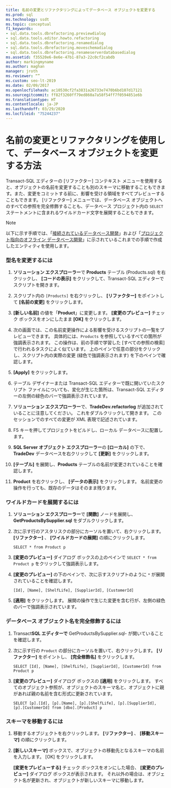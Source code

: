 ```yaml
---
title: 名前の変更とリファクタリングによってデータベース オブジェクトを変更する
ms.prod: sql
ms.technology: ssdt
ms.topic: conceptual
f1_keywords:
- sql.data.tools.dbrefactoring.previewdialog
- sql.data.tools.editor.howto.refactoring
- sql.data.tools.dbrefactoring.renamedialog
- sql.data.tools.dbrefactoring.moveschemadialog
- sql.data.tools.dbrefactoring.renameserverdatabasedialog
ms.assetid: f35520e6-8e6e-47b1-87a3-22c0cf2cabdb
author: markingmyname
ms.author: maghan
manager: jroth
ms.reviewer: “”
ms.custom: seo-lt-2019
ms.date: 02/09/2017
ms.openlocfilehash: ac10530cf2fa3831a26733e7470b6bd107d17121
ms.sourcegitcommit: ff82f3260ff79ed860a7a58f54ff7f0594851e6b
ms.translationtype: HT
ms.contentlocale: ja-JP
ms.lasthandoff: 03/29/2020
ms.locfileid: "75244237"
---
```

# <a name="how-to-use-rename-and-refactoring-to-make-changes-to-your-database-objects"></a>名前の変更とリファクタリングを使用して、データベース オブジェクトを変更する方法

Transact\-SQL エディターの [リファクター] コンテキスト メニューを使用すると、オブジェクトの名前を変更することも別のスキーマに移動することもできます。また、変更をコミットする前に、影響を受ける領域をすべてプレビューすることもできます。 [リファクター] メニューでは、データベース オブジェクトへのすべての参照を完全修飾することも、データベース プロジェクト内の `SELECT` ステートメントに含まれるワイルドカード文字を展開することもできます。  
  
> [!NOTE]  
> 以下に示す手順では、「[接続されているデータベース開発](../ssdt/connected-database-development.md)」および「[プロジェクト指向のオフライン データベース開発](../ssdt/project-oriented-offline-database-development.md)」に示されているこれまでの手順で作成したエンティティを使用します。  
  
### <a name="to-rename-a-type"></a>型名を変更するには  
  
1.  **ソリューション エクスプローラー**で **Products** テーブル (Products.sql) を右クリックし、 **[コードの表示]** をクリックして、Transact\-SQL エディターでスクリプトを開きます。  
  
2.  スクリプト内の `[Products]` を右クリックし、 **[リファクター]** をポイントして **[名前の変更]** をクリックします。  
  
3.  **[新しい名前]** の値を「**Product**」に変更します。 **[変更のプレビュー]** チェック ボックスをオンにしたまま **[OK]** をクリックします。  
  
4.  次の画面では、この名前変更操作による影響を受けるスクリプトの一覧をプレビューできます。 具体的には、`Products` を参照しているすべての箇所が強調表示されます。 この操作は、前の手順で学習した [すべての参照の検索] で行われるタスクによく似ています。 上のペインで任意の部分をクリックし、スクリプト内の実際の変更 (緑色で強調表示されます) を下のペインで確認します。  
  
5.  **[Apply]** をクリックします。  
  
6.  テーブル デザイナーまたは Transact\-SQL エディターで既に開いていたスクリプト ファイルについても、変化が生じた箇所は、Transact\-SQL エディターの左側の緑色のバーで強調表示されています。  
  
7.  **ソリューション エクスプローラー**で、**TradeDev.refactorlog** が追加されていることに注意してください。 これをダブルクリックして開きます。 このセッションでのすべての変更が XML 表現で記述されています。  
  
8.  F5 キーを押してプロジェクトをビルドし、ローカル データベースに配置します。  
  
9. **SQL Server オブジェクト エクスプローラー**の **[ローカル]** の下で、**TradeDev** データベースを右クリックして **[更新]** をクリックします。  
  
10. **[テーブル]** を展開し、**Products** テーブルの名前が変更されていることを確認します。  
  
11. **Product** を右クリックし、 **[データの表示]** をクリックします。 名前変更の操作を行っても、既存のデータはそのまま残ります。  
  
### <a name="to-expand-wildcards"></a>ワイルドカードを展開するには  
  
1.  **ソリューション エクスプローラー**で **[関数]** ノードを展開し、**GetProductsBySupplier.sql** をダブルクリックします。  
  
2.  次に示す行のアスタリスクの部分にカーソルを置いて、右クリックします。 **[リファクター]** 、 **[ワイルドカードの展開]** の順にクリックします。  
  
    ```  
    SELECT * from Product p  
    ```  
  
3.  **[変更のプレビュー]** ダイアログ ボックスの上のペインで `SELECT * from Product p` をクリックして強調表示します。  
  
4.  **[変更のプレビュー]** の下のペインで、次に示すスクリプトのように `*` が展開されていることを確認します。  
  
    ```  
    [Id], [Name], [ShelfLife], [SupplierId], [CustomerId]  
    ```  
  
5.  **[適用]** をクリックします。  展開の操作で生じた変更を含む行が、左側の緑色のバーで強調表示されています。  
  
### <a name="to-fully-qualify-database-object-names"></a>データベース オブジェクト名を完全修飾するには  
  
1.  Transact**SQL エディターで** GetProductsBySupplier.sql\- が開いていることを確認します。  
  
2.  次に示す行の `Product` の部分にカーソルを置いて、右クリックします。 **[リファクター]** をポイントし、 **[完全修飾名]** をクリックします。  
  
    ```  
    SELECT [Id], [Name], [ShelfLife], [SupplierId], [CustomerId] from Product p  
    ```  
  
3.  **[変更のプレビュー]** ダイアログ ボックスの **[適用]** をクリックします。  すべてのオブジェクト参照が、オブジェクトのスキーマ名と、オブジェクトに親があれば親の名前を含む形式に更新されています。  
  
    ```  
    SELECT [p].[Id], [p].[Name], [p].[ShelfLife], [p].[SupplierId], [p].[CustomerId] from [dbo].[Product] p  
    ```  
  
### <a name="to-move-schema"></a>スキーマを移動するには  
  
1.  移動するオブジェクトを右クリックします。 **[リファクター]** 、 **[移動スキーマ]** の順にクリックします。  
  
2.  **[新しいスキーマ]** ボックスで、オブジェクトの移動先となるスキーマの名前を入力します。 [OK] をクリックします。  
  
    **[変更をプレビューする]** チェック ボックスをオンにした場合、 **[変更のプレビュー]** ダイアログ ボックスが表示されます。 それ以外の場合は、オブジェクト名が更新され、オブジェクトが新しいスキーマに移動します。  
  

